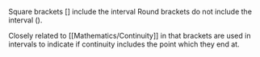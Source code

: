 Square brackets [] include the interval
Round brackets do not include the interval ().

Closely related to [[Mathematics/Continuity]] in that brackets are used in intervals to indicate if continuity includes the point which they end at.